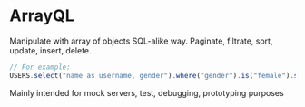 # ArrayQL

Manipulate with array of objects SQL-alike way.
Paginate, filtrate, sort, update, insert, delete.

```javascript
// For example:
USERS.select("name as username, gender").where("gender").is("female").sortBy("name").limit(0,15).getResult();
```

Mainly intended for mock servers, test, debugging, prototyping purposes
